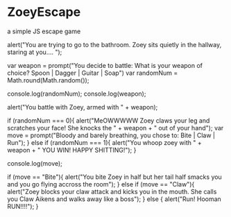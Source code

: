 # ZoeyEscape
a simple JS escape game

alert("You are trying to go to the bathroom.  Zoey sits quietly in the hallway, staring at you.... ");

var weapon = prompt("You decide to battle: What is your weapon of choice? Spoon | Dagger | Guitar | Soap")
var randomNum = Math.round(Math.random());

console.log(randomNum);
console.log(weapon);

alert("You battle with Zoey, armed with " + weapon);

if (randomNum === 0){
  alert("MeOWWWWW   Zoey claws your leg and scratches your face! She knocks the " + weapon + " out of your hand");
  var move = prompt("Bloody and barely breathing, you chose to: Bite | Claw | Run");
}
else if (randomNum === 1){
  alert("You whoop zoey with " + weapon + " YOU WIN! HAPPY SHITTING!");
}

console.log(move);

if (move == "Bite"){
  alert("You bite Zoey in half but her tail half smacks you and you go flying accross the room");
}
else if (move == "Claw"){
  alert("Zoey blocks your claw attack and kicks you in the mouth.  She calls you Claw Aikens and walks away like a boss");
}
else {
  alert("Run! Hooman RUN!!!!");
}
